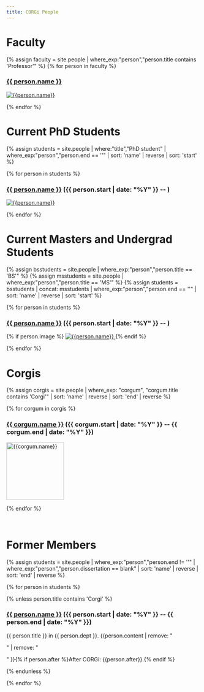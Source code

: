```yaml
---
title: CORGi People
---
```


# Faculty

{% assign faculty = site.people |
  where_exp:"person","person.title contains 'Professor'" %}
{% for person in faculty %}

### [{{ person.name }}]({{person.url}})

<a href="{{person.url}}">
<img src="{{person.image}}" alt="{{person.name}}" class="person" />
</a>

<!-- {{ person.title }} in {{ person.dept }}. -->

{% endfor %}

# Current PhD Students

{% assign students = site.people |
  where:"title","PhD student" |
  where_exp:"person","person.end == ''" |
  sort: 'name' | reverse |
  sort: 'start' %}

<div class="people-grid">

{% for person in students %}

<div markdown="1">

### [{{ person.name }}]({{person.url}}) ({{ person.start | date: "%Y" }} -- )

<a href="{{person.url}}">
<img src="{{person.image}}" alt="{{person.name}}" class="person" />
</a>

</div>

{% endfor %}

</div>

# Current Masters and Undergrad Students

{% assign bsstudents = site.people |
   where_exp:"person","person.title == 'BS'" %}
{% assign msstudents = site.people |
   where_exp:"person","person.title == 'MS'" %}
{% assign students = bsstudents | concat: msstudents |
   where_exp:"person","person.end == ''" |
   sort: 'name' | reverse |
   sort: 'start' %}

<div class="people-grid">

{% for person in students %}

<div markdown="1">

### [{{ person.name }}]({{person.url}}) ({{ person.start | date: "%Y" }} -- )

{% if person.image %}
<a href="{{ person.url }}">
<img src="{{person.image}}" alt="{{person.name}}" class="person" />
</a>
{% endif %}

</div>

{% endfor %}

</div>

# Corgis

{% assign corgis = site.people |
  where_exp: "corgum", "corgum.title contains 'Corgi'" |
  sort: 'name' | reverse |
  sort: 'end' | reverse %}

<div class="people-grid">

{% for corgum in corgis %}

<div markdown="1">

### [{{ corgum.name }}]({{corgum.url}}) ({{ corgum.start | date: "%Y" }} -- {{ corgum.end | date: "%Y" }})

<a href="{{corgum.url}}">
<img src="{{corgum.image}}" alt="{{corgum.name}}" class="person" style="height: 150px !important; width: auto !important; margin-right: 10px" />
</a>

</div>

{% endfor %}

</div>

<br>

# Former Members

{% assign students = site.people |
  where_exp:"person","person.end != ''" |
  where_exp:"person","person.dissertation == blank" |
  sort: 'name' | reverse |
  sort: 'end' | reverse %}

<div class="people-grid">

{% for person in students %}

{% unless person.title contains 'Corgi' %}

<div markdown="1">

### [{{ person.name }}]({{person.url}}) ({{ person.start | date: "%Y" }} -- {{ person.end | date: "%Y" }})

{{ person.title }} in {{ person.dept }}. {{person.content | remove: "<p>" | remove: "</p>" }}{% if person.after %}After CORGi: {{person.after}}.{% endif %}

</div>

{% endunless %}

{% endfor %}

</div>

